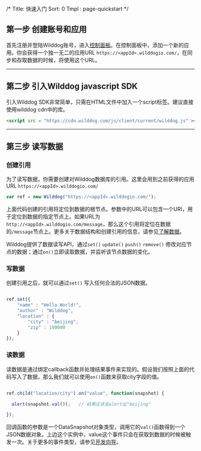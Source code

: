 /*
Title: 快速入门
Sort: 0
Tmpl : page-quickstart
*/


## 第一步 创建账号和应用

首先注册并登陆Wilddog账号，进入[控制面板](https://www.wilddog.com/dashboard)。在控制面板中，添加一个新的应用。你会获得一个独一无二的应用URL `https://<appId>.wilddogio.com/`，在同步和存取数据的时候，将使用这个URL。

----

## 第二步 引入Wilddog javascript SDK
引入Wilddog SDK非常简单，只需在HTML文件中加入一个script标签。建议直接使用wilddog cdn中的库。

```html
<script src = "https://cdn.wilddog.com/js/client/current/wilddog.js" ></script>

```

----

## 第三步 读写数据

### 创建引用

为了读写数据，你需要创建对Wilddog数据库的引用。这里会用到之前获得的应用URL `https://<appId>.wilddogio.com/`

```js
var ref = new Wilddog("https://<appId>.wilddogio.com/");

```

上面代码创建的引用将定位到数据的根节点。参数中的URL可以包含一个URI，用于定位到数据的指定节点上。如果URL为`http://<appId>.wilddogio.com/message`，那么这个引用将定位在数据的`/message`节点上。更多关于数据结构和创建引用的信息，请参见[了解数据](https://docs.wilddog.com/web/guide#2-)。

Wilddog提供了数据读写API，通过`set()` `update()` `push()` `remove()` 修改对应节点的数据；通过`on()`立即读取数据，并监听该节点数据的变化。

### 写数据
创建引用之后，就可以通过`set()` 写入任何合法的JSON数据。
```js

ref.set({
    "name" : "Hello World!",
    "author" : "Wilddog",
    "location" : {
        "city" : "beijing",
        "zip" : 100000
    } 
});

```

### 读数据
读数据是通过绑定callback函数并处理结果事件来实现的。假设我们按照上面的代码写入了数据，那么我们就可以使用`on()`函数来获取city字段的值。
```js

ref.child("location/city").on("value", function(snapshot) {

  alert(snapshot.val());   // 结果应该会alert出"beijing"

});

```
回调函数的参数是一个DataSnapshot对象类型，调用它的`val()`函数得到一个JSON数据对象。上边这个实例中，value这个事件只会在获取到数据的时候被触发一次。关于更多的事件类型，请参见[开发向导](https://docs.wilddog.com/web/guide)。

